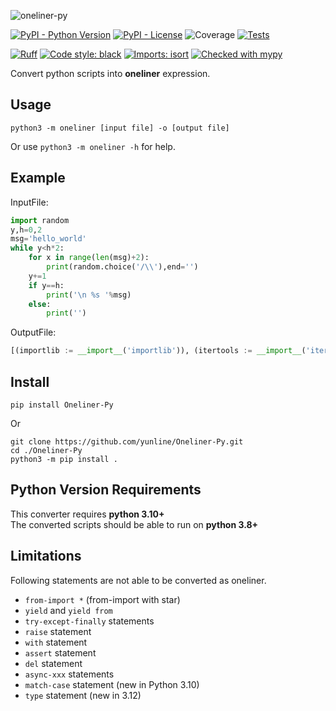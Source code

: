![oneliner-py](https://github.com/yunline/Oneliner-Py/assets/31395137/97ba030b-5d44-4810-9aad-7fed718f18fb)

[![PyPI - Python Version](https://img.shields.io/pypi/pyversions/Oneliner-Py)](https://pypi.org/project/Oneliner-Py/)
[![PyPI - License](https://img.shields.io/pypi/l/Oneliner-Py)](https://github.com/yunline/Oneliner-Py/blob/main/LICENSE)
![Coverage](https://img.shields.io/endpoint?url=https://gist.githubusercontent.com/yunline/e86b754a309a222ab53215c9d5ff5594/raw/Oneliner-Py_coverage.json)
[![Tests](https://github.com/yunline/Oneliner-Py/actions/workflows/run_test.yml/badge.svg)](https://github.com/yunline/Oneliner-Py/actions/workflows/run_test.yml)  

[![Ruff](https://img.shields.io/endpoint?url=https://raw.githubusercontent.com/astral-sh/ruff/main/assets/badge/v2.json)](https://github.com/astral-sh/ruff)
[![Code style: black](https://img.shields.io/badge/code%20style-black-000000.svg)](https://github.com/psf/black)
[![Imports: isort](https://img.shields.io/badge/%20imports-isort-%231674b1?style=flat&labelColor=ef8336)](https://pycqa.github.io/isort/)
[![Checked with mypy](https://www.mypy-lang.org/static/mypy_badge.svg)](https://mypy-lang.org/)

Convert python scripts into **oneliner** expression.  

## Usage
```
python3 -m oneliner [input file] -o [output file]
```

Or use `python3 -m oneliner -h` for help.

## Example
InputFile:
```python
import random
y,h=0,2
msg='hello_world'
while y<h*2:
    for x in range(len(msg)+2):
        print(random.choice('/\\'),end='')
    y+=1
    if y==h:
        print('\n %s '%msg)
    else:
        print('')
```
OutputFile:
```py
[(importlib := __import__('importlib')), (itertools := __import__('itertools')), (random := importlib.import_module('random')), (__ol_assign_qqaleuwbod := (0, 2)), (y := __ol_assign_qqaleuwbod[0]), (h := __ol_assign_qqaleuwbod[1]), (msg := 'hello_world'), [[[print(random.choice('/\\'), end='') for x in range(len(msg) + 2)], y.__iadd__(1) if hasattr(y, '__iadd__') else (y := (y + 1)), print('\n %s ' % msg) if y == h else print('')] for _ in itertools.takewhile(lambda _: y < h * 2, itertools.count())]]
```

## Install
```shell
pip install Oneliner-Py
```
Or
```shell
git clone https://github.com/yunline/Oneliner-Py.git
cd ./Oneliner-Py
python3 -m pip install .
```

## Python Version Requirements
This converter requires **python 3.10+**  
The converted scripts should be able to run on **python 3.8+**  

## Limitations
Following statements are not able to be converted as oneliner.

- `from-import *` (from-import with star)
- `yield` and `yield from`
- `try-except-finally` statements
- `raise` statement
- `with` statement
- `assert` statement
- `del` statement
- `async-xxx` statements
- `match-case` statement (new in Python 3.10)
- `type` statement (new in 3.12)
